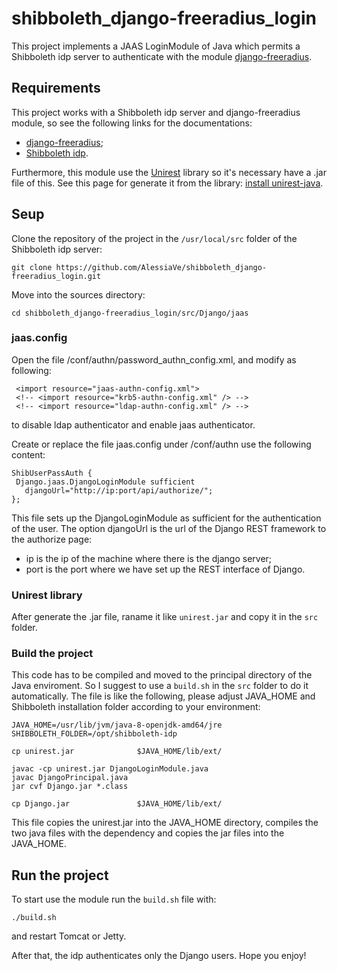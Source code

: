 # shibboleth_django-freeradius_login

This project implements a JAAS LoginModule of Java which permits a Shibboleth idp server to authenticate with the module 
[django-freeradius](https://github.com/openwisp/django-freeradius).



## Requirements

This project works with a Shibboleth idp server and django-freeradius module, so see the following links for the documentations:
* [django-freeradius](http://django-freeradius.readthedocs.io/en/latest/index.html);
* [Shibboleth idp](https://wiki.shibboleth.net/confluence/display/IDP30/Installation).

Furthermore, this module use the [Unirest](http://unirest.io/java.html) library so it's necessary have a .jar file of this.
See this page for generate it from the library:
[install unirest-java](https://konghq.com/blog/installing-unirest-java-with-the-maven-assembly-plugin/).



## Seup

Clone the repository of the project in the `/usr/local/src` folder of the Shibboleth idp server:

```
git clone https://github.com/AlessiaVe/shibboleth_django-freeradius_login.git
```

Move into the sources directory:
```
cd shibboleth_django-freeradius_login/src/Django/jaas
```
### jaas.config
Open the file /conf/authn/password_authn_config.xml, and modify as following:

```
 <import resource="jaas-authn-config.xml">
 <!-- <import resource="krb5-authn-config.xml" /> -->
 <!-- <import resource="ldap-authn-config.xml" /> -->
```
to disable ldap authenticator and enable jaas authenticator.

Create or replace the file jaas.config under /conf/authn use the following content:

```
ShibUserPassAuth {
 Django.jaas.DjangoLoginModule sufficient
   djangoUrl="http://ip:port/api/authorize/";
};

```
This file sets up the DjangoLoginModule as sufficient for the authentication of the user. 
The option djangoUrl is the url of the Django REST framework to the authorize page:
* ip is the ip of the machine where there is the django server;
* port is the port where we have set up the REST interface of Django.

### Unirest library

After generate the .jar file, raname it like `unirest.jar` and copy it in the `src` folder.


### Build the project

This code has to be compiled and moved to the principal directory of the Java enviroment. 
So I suggest to use a `build.sh` in the `src` folder to do it automatically. 
The file is like the following, please adjust JAVA_HOME and Shibboleth installation folder according to your environment:

```
JAVA_HOME=/usr/lib/jvm/java-8-openjdk-amd64/jre
SHIBBOLETH_FOLDER=/opt/shibboleth-idp

cp unirest.jar              $JAVA_HOME/lib/ext/

javac -cp unirest.jar DjangoLoginModule.java
javac DjangoPrincipal.java
jar cvf Django.jar *.class

cp Django.jar               $JAVA_HOME/lib/ext/
```

This file copies the unirest.jar into the JAVA_HOME directory, compiles the two java files with the dependency and 
copies the jar files into the JAVA_HOME.


## Run the project

To start use the module run the `build.sh` file with:
```
./build.sh
```
and restart Tomcat or Jetty.

After that, the idp authenticates only the Django users.
Hope you enjoy!
